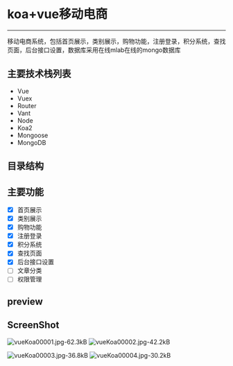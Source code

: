 # koa+vue移动电商

---
移动电商系统，包括首页展示，类别展示，购物功能，注册登录，积分系统，查找页面，后台接口设置，数据库采用在线mlab在线的mongo数据库

## 主要技术栈列表
- Vue
- Vuex
- Router
- Vant
- Node
- Koa2
- Mongoose
- MongoDB
## 目录结构

## 主要功能
- [x] 首页展示
- [x] 类别展示
- [x] 购物功能
- [x] 注册登录
- [x] 积分系统
- [x] 查找页面
- [x] 后台接口设置
- [ ] 文章分类
- [ ] 权限管理

## preview

## ScreenShot
![vueKoa00001.jpg-62.3kB][1] ![vueKoa00002.jpg-42.2kB][2]

![vueKoa00003.jpg-36.8kB][3] ![vueKoa00004.jpg-30.2kB][4]


  [1]: http://static.zybuluo.com/wp0214/sq3jx8uggx8tn7uo25u88sx1/vueKoa00001.jpg
  [2]: http://static.zybuluo.com/wp0214/maxckoc209snwjw59k3ojaa1/vueKoa00002.jpg
  [3]: http://static.zybuluo.com/wp0214/cb6zliyhb36l31pboz7vtv1v/vueKoa00003.jpg
  [4]: http://static.zybuluo.com/wp0214/i94kdo5mcfee0ca4hpnw1pdy/vueKoa00004.jpg
